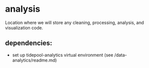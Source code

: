 # analysis
Location where we will store any cleaning, processing, analysis, and visualization code.

## dependencies:
* set up tidepool-analytics virtual environment (see /data-analytics/readme.md)
